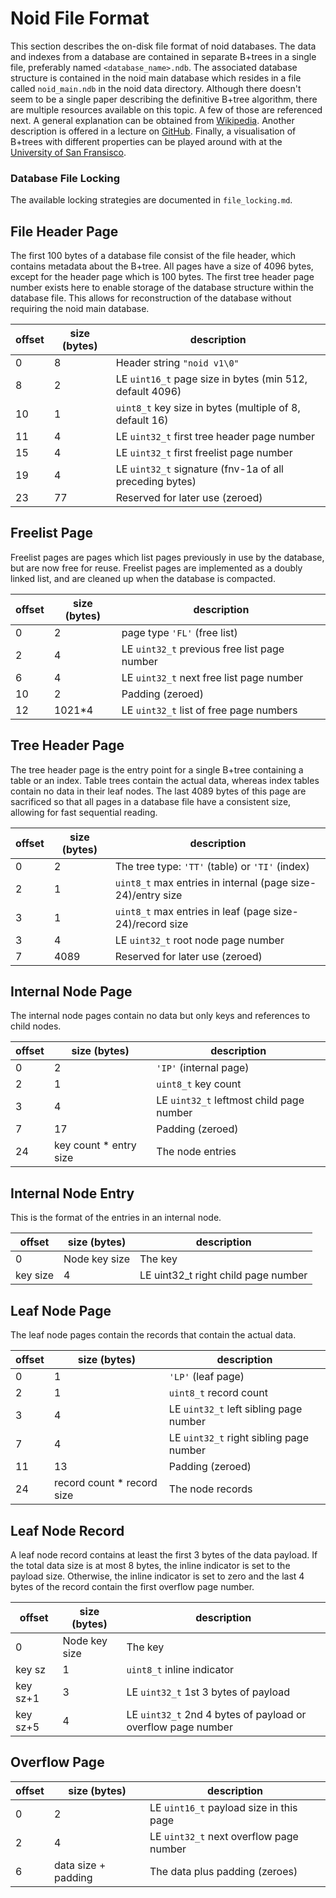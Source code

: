 # Noid File Format
This section describes the on-disk file format of noid databases. The data and indexes from a database are
contained in separate B+trees in a single file, preferably named `<database_name>.ndb`.
The associated database structure is contained in the noid main database which resides in a file
called `noid_main.ndb` in the noid data directory.
Although there doesn't seem to be a single paper describing the definitive B+tree algorithm, there are multiple
resources available on this topic. A few of those are referenced next. A general explanation can be obtained from
[Wikipedia](https://en.wikipedia.org/wiki/B%2B_tree). Another description is offered in a lecture on
[GitHub](https://thodrek.github.io/cs564-fall17/lectures/lecture-13/Lecture_13_Btree.pdf). Finally, a visualisation
of B+trees with different properties can be played around with at the
[University of San Fransisco](https://www.cs.usfca.edu/~galles/visualization/BPlusTree.html).

### Database File Locking
The available locking strategies are documented in `file_locking.md`.

## File Header Page
The first 100 bytes of a database file consist of the file header, which contains metadata about the B+tree.
All pages have a size of 4096 bytes, except for the header page which is 100 bytes.
The first tree header page number exists here to enable storage of the database structure within the database file.
This allows for reconstruction of the database without requiring the noid main database.

| offset | size (bytes)  | description                                              |
|--------|---------------|----------------------------------------------------------|
| 0      | 8             | Header string `"noid v1\0"`                              |
| 8      | 2             | LE `uint16_t` page size in bytes (min 512, default 4096) |
| 10     | 1             | `uint8_t` key size in bytes (multiple of 8, default 16)  |
| 11     | 4             | LE `uint32_t` first tree header page number              |
| 15     | 4             | LE `uint32_t` first freelist page number                 |
| 19     | 4             | LE `uint32_t` signature (fnv-1a of all preceding bytes)  |
| 23     | 77            | Reserved for later use (zeroed)                          |

## Freelist Page
Freelist pages are pages which list pages previously in use by the database, but are now free for reuse.
Freelist pages are implemented as a doubly linked list, and are cleaned up when the database is compacted.

| offset | size (bytes)  | description                                  |
|--------|---------------|----------------------------------------------|
| 0      | 2             | page type `'FL'` (free list)                 |
| 2      | 4             | LE `uint32_t` previous free list page number |
| 6      | 4             | LE `uint32_t` next free list page number     |
| 10     | 2             | Padding (zeroed)                             |
| 12     | 1021*4        | LE `uint32_t` list of free page numbers      |

## Tree Header Page
The tree header page is the entry point for a single B+tree containing a table or an index. Table trees contain
the actual data, whereas index tables contain no data in their leaf nodes. The last 4089 bytes of this page are
sacrificed so that all pages in a database file have a consistent size, allowing for fast sequential reading.

| offset | size (bytes) | description                                                 |
|--------|--------------|-------------------------------------------------------------|
| 0      | 2            | The tree type: `'TT'` (table) or `'TI'` (index)             |
| 2      | 1            | `uint8_t` max entries in internal (page size-24)/entry size |
| 3      | 1            | `uint8_t` max entries in leaf (page size-24)/record size    |
| 3      | 4            | LE `uint32_t` root node page number                         |
| 7      | 4089         | Reserved for later use (zeroed)                             |

## Internal Node Page
The internal node pages contain no data but only keys and references to child nodes.

| offset | size (bytes)            | description                              |
|--------|-------------------------|------------------------------------------|
| 0      | 2                       | `'IP'` (internal page)                   |
| 2      | 1                       | `uint8_t` key count                      |
| 3      | 4                       | LE `uint32_t` leftmost child page number |
| 7      | 17                      | Padding (zeroed)                         |
| 24     | key count * entry size  | The node entries                         |

## Internal Node Entry
This is the format of the entries in an internal node.

| offset   | size (bytes)  | description                          |
|----------|---------------|--------------------------------------|
| 0        | Node key size | The key                              |
| key size | 4             | LE uint32_t right child page number  |

## Leaf Node Page
The leaf node pages contain the records that contain the actual data.

| offset | size (bytes)                | description                             |
|--------|-----------------------------|-----------------------------------------|
| 0      | 1                           | `'LP'` (leaf page)                      |
| 2      | 1                           | `uint8_t` record count                  |
| 3      | 4                           | LE `uint32_t` left sibling page number  |
| 7      | 4                           | LE `uint32_t` right sibling page number |
| 11     | 13                          | Padding (zeroed)                        |
| 24     | record count * record size  | The node records                        |

## Leaf Node Record
A leaf node record contains at least the first 3 bytes of the data payload. If the total data size is
at most 8 bytes, the inline indicator is set to the payload size.
Otherwise, the inline indicator is set to zero and the last 4 bytes of the record contain the first overflow
page number.

| offset   | size (bytes)  | description                                                  |
|----------|---------------|--------------------------------------------------------------|
| 0        | Node key size | The key                                                      |
| key sz   | 1             | `uint8_t` inline indicator                                   |
| key sz+1 | 3             | LE `uint32_t` 1st 3 bytes of payload                         |
| key sz+5 | 4             | LE `uint32_t` 2nd 4 bytes of payload or overflow page number |

## Overflow Page
| offset | size (bytes)         | description                             |
|--------|----------------------|-----------------------------------------|
| 0      | 2                    | LE `uint16_t` payload size in this page |
| 2      | 4                    | LE `uint32_t` next overflow page number |
| 6      | data size + padding  | The data plus padding (zeroes)          |
